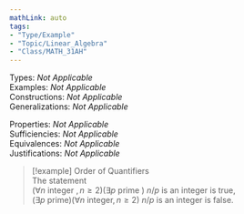 ```yaml
---  
mathLink: auto  
tags:  
- "Type/Example"  
- "Topic/Linear_Algebra"  
- "Class/MATH_31AH"  
---  
```

Types: <i>Not Applicable</i>  
Examples: <i>Not Applicable</i>  
Constructions: <i>Not Applicable</i>  
Generalizations: <i>Not Applicable</i>  
  
Properties: <i>Not Applicable</i>  
Sufficiencies: <i>Not Applicable</i>  
Equivalences: <i>Not Applicable</i>  
Justifications: <i>Not Applicable</i>  
  
> [!example] Order of Quantifiers  
> The statement  
> $(\forall n\text{ integer },n\ge2)(\exists p\text{ prime })\text{ }n/p\text{ is an integer}$ is true,  
> $(\exists p\text{ prime})(\forall n\text{ integer},n\geq 2)\text{ }n/p\text{ is an integer}$ is false.  
